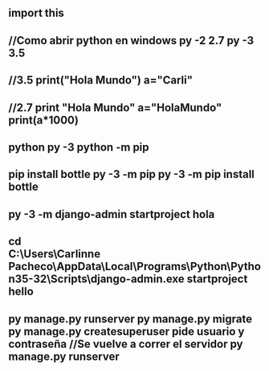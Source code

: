 import this
----------------------------------------------
//Como abrir python en windows 
py -2 2.7 
py -3 3.5
----------------------------------------------
//3.5 
print("Hola Mundo")
a="Carli"
----------------------------------------------
//2.7
print "Hola Mundo"
a="HolaMundo"
print(a*1000)
----------------------------------------------
python py -3 python -m pip
----------------------------------------------
pip install bottle
py -3 -m pip
py -3 -m pip install bottle
----------------------------------------------
py -3 -m django-admin startproject hola
----------------------------------------------
cd \
C:\Users\Carlinne Pacheco\AppData\Local\Programs\Python\Python35-32\Scripts\django-admin.exe startproject hello
----------------------------------------------
py manage.py runserver
py manage.py migrate
py manage.py createsuperuser
pide usuario y contraseña
//Se vuelve a correr el servidor 
py manage.py runserver
-----------------------------------------------